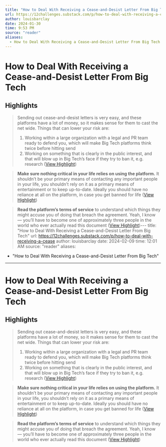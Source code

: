 ```yaml
---
title: "How to Deal With Receiving a Cease-and-Desist Letter From Big Tech"
url: https://12challenges.substack.com/p/how-to-deal-with-receiving-a-cease
author: louisbarclay
date: 2024-01-30
time: 9:53 PM
source: "reader"
aliases:
  - How to Deal With Receiving a Cease-and-Desist Letter From Big Tech
---
```

# How to Deal With Receiving a Cease-and-Desist Letter From Big Tech

## Highlights
> Sending out cease-and-desist letters is very easy, and these platforms have a lot of money, so it makes sense for them to cast the net wide.
> Things that can lower your risk are:
> 1. Working within a large organization with a legal and PR team ready to defend you, which will make Big Tech platforms think twice before hitting send
> 2. Working on something that is clearly in the public interest, and that will blow up in Big Tech’s face if they try to ban it, e.g. research ([View Highlight](https://read.readwise.io/read/01hne47azm71q1rkk6j56yb9jr))

> **Make sure nothing critical in your life relies on using the platform.** It shouldn’t be your primary means of contacting any important people in your life, you shouldn’t rely on it as a primary means of entertainment or to keep up-to-date. Ideally you should have no reliance at all on the platform, in case you get banned for life ([View Highlight](https://read.readwise.io/read/01hne48e8t5mbrjk6eq0h1eyep))

> **Read the platform’s terms of service** to understand which things they might accuse you of doing that breach the agreement. Yeah, I know — you’ll have to become one of approximately three people in the world who ever actually read this document ([View Highlight](https://read.readwise.io/read/01hne48mt6f3tzwab98p5g79gt))---
title: "How to Deal With Receiving a Cease-and-Desist Letter From Big Tech"
url: https://12challenges.substack.com/p/how-to-deal-with-receiving-a-cease
author: louisbarclay
date: 2024-02-09
time: 12:01 AM
source: "reader"
aliases:
  - "How to Deal With Receiving a Cease-and-Desist Letter From Big Tech"
---
# How to Deal With Receiving a Cease-and-Desist Letter From Big Tech

## Highlights
> Sending out cease-and-desist letters is very easy, and these platforms have a lot of money, so it makes sense for them to cast the net wide.
> Things that can lower your risk are:
> 1. Working within a large organization with a legal and PR team ready to defend you, which will make Big Tech platforms think twice before hitting send
> 2. Working on something that is clearly in the public interest, and that will blow up in Big Tech’s face if they try to ban it, e.g. research ([View Highlight](https://read.readwise.io/read/01hne47azm71q1rkk6j56yb9jr))

> **Make sure nothing critical in your life relies on using the platform.** It shouldn’t be your primary means of contacting any important people in your life, you shouldn’t rely on it as a primary means of entertainment or to keep up-to-date. Ideally you should have no reliance at all on the platform, in case you get banned for life ([View Highlight](https://read.readwise.io/read/01hne48e8t5mbrjk6eq0h1eyep))

> **Read the platform’s terms of service** to understand which things they might accuse you of doing that breach the agreement. Yeah, I know — you’ll have to become one of approximately three people in the world who ever actually read this document ([View Highlight](https://read.readwise.io/read/01hne48mt6f3tzwab98p5g79gt))

